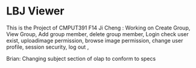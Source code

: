 LBJ Viewer
==================

This is the Project of CMPUT391 F14
Ji Cheng :
Working on Create Group, View Group, Add group member, delete group member, Login check user exist, uploadimage permission, browse image permission, change user profile, session security, log out , 

Brian:
Changing subject section of olap to conform to specs
